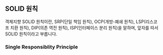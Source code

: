 ## SOLID 원칙
객체지향 SOLID 원칙이란, SRP(단일 책임 원칙), OCP(개방-폐쇄 원칙), LSP(리스코프 치환 원칙),
DIP(의존 역전 원칙), ISP(인터페이스 분리 원칙)을 말하며, 앞자를 따서 SOLID 원칙이라고 부릅니다.

### Single Responsiblity Principle

